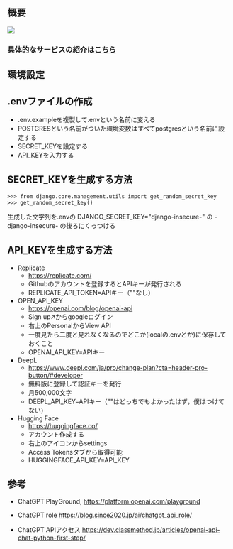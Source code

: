 ## 概要

![](docs/img/development.jpg)

### 具体的なサービスの紹介は[こちら](https://qiita.com/rabbit0624/items/959ab309802e1a8e5115)


## 環境設定
## .envファイルの作成
- .env.exampleを複製して.envという名前に変える
- POSTGRESという名前がついた環境変数はすべてpostgresという名前に設定する
- SECRET_KEYを設定する
- API_KEYを入力する

## SECRET_KEYを生成する方法
```
>>> from django.core.management.utils import get_random_secret_key
>>> get_random_secret_key()
```

生成した文字列を.envの
DJANGO_SECRET_KEY="django-insecure-"
の -django-insecure- の後ろにくっつける

## API_KEYを生成する方法
- Replicate
    - https://replicate.com/
    - Githubのアカウントを登録するとAPIキーが発行される
    - REPLICATE_API_TOKEN=APIキー（""なし）
- OPEN_API_KEY
    - https://openai.com/blog/openai-api
    - Sign up↗からgoogleログイン
    - 右上のPersonalからView API
    - 一度見たら二度と見れなくなるのでどこか(localの.envとか)に保存しておくこと
    - OPENAI_API_KEY=APIキー
- DeepL
    - https://www.deepl.com/ja/pro/change-plan?cta=header-pro-button/#developer
    - 無料版に登録して認証キーを発行
    - 月500,000文字
    - DEEPL_API_KEY=APIキー（""はどっちでもよかったはず，僕はつけてない）
- Hugging Face
    - https://huggingface.co/
    - アカウント作成する
    - 右上のアイコンからsettings
    - Access Tokensタブから取得可能
    - HUGGINGFACE_API_KEY=API_KEY
 

## 参考
- ChatGPT PlayGround, 
https://platform.openai.com/playground

- ChatGPT role
https://blog.since2020.jp/ai/chatgpt_api_role/

- ChatGPT APIアクセス
https://dev.classmethod.jp/articles/openai-api-chat-python-first-step/
